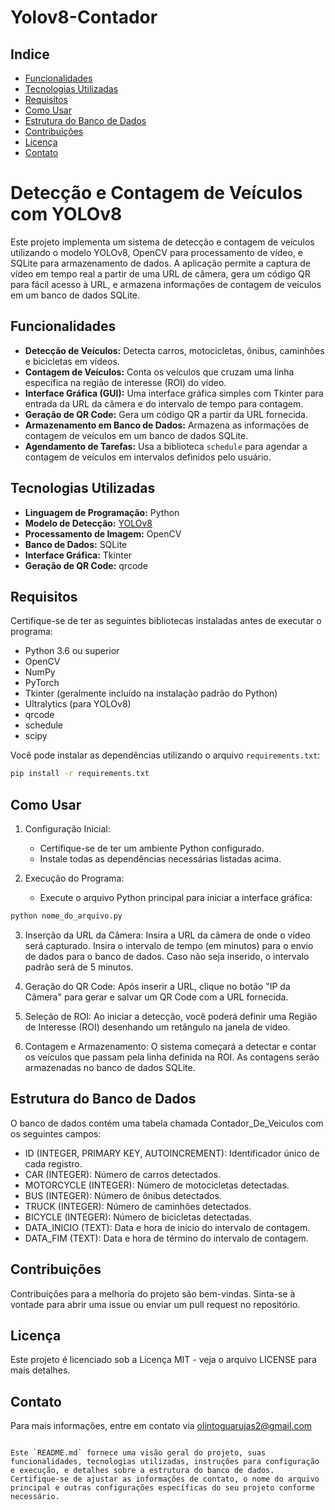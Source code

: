 # Yolov8-Contador

## Indice

- [Funcionalidades](#funcionalidades) <br>
- [Tecnologias Utilizadas](#tecnologias-utilizadas) <br>
- [Requisitos](#requisitos) <br>
- [Como Usar](#como-usar) <br>
- [Estrutura do Banco de Dados](#estrutura-do-banco-de-dados) <br>
- [Contribuições](#contribuições) <br>
- [Licença](#licença) <br>
- [Contato](#contato) <br>

# Detecção e Contagem de Veículos com YOLOv8

Este projeto implementa um sistema de detecção e contagem de veículos utilizando o modelo YOLOv8, OpenCV para processamento de vídeo, e SQLite para armazenamento de dados. A aplicação permite a captura de vídeo em tempo real a partir de uma URL de câmera, gera um código QR para fácil acesso à URL, e armazena informações de contagem de veículos em um banco de dados SQLite.

## Funcionalidades

- **Detecção de Veículos:** Detecta carros, motocicletas, ônibus, caminhões e bicicletas em vídeos.
- **Contagem de Veículos:** Conta os veículos que cruzam uma linha específica na região de interesse (ROI) do vídeo.
- **Interface Gráfica (GUI):** Uma interface gráfica simples com Tkinter para entrada da URL da câmera e do intervalo de tempo para contagem.
- **Geração de QR Code:** Gera um código QR a partir da URL fornecida.
- **Armazenamento em Banco de Dados:** Armazena as informações de contagem de veículos em um banco de dados SQLite.
- **Agendamento de Tarefas:** Usa a biblioteca `schedule` para agendar a contagem de veículos em intervalos definidos pelo usuário.

## Tecnologias Utilizadas

- **Linguagem de Programação:** Python
- **Modelo de Detecção:** [YOLOv8](https://github.com/ultralytics/ultralytics)
- **Processamento de Imagem:** OpenCV
- **Banco de Dados:** SQLite
- **Interface Gráfica:** Tkinter
- **Geração de QR Code:** qrcode

## Requisitos

Certifique-se de ter as seguintes bibliotecas instaladas antes de executar o programa:

- Python 3.6 ou superior
- OpenCV
- NumPy
- PyTorch
- Tkinter (geralmente incluído na instalação padrão do Python)
- Ultralytics (para YOLOv8)
- qrcode
- schedule
- scipy

Você pode instalar as dependências utilizando o arquivo `requirements.txt`:

```bash
pip install -r requirements.txt
```

## Como Usar

  1. Configuração Inicial:
      * Certifique-se de ter um ambiente Python configurado.
      * Instale todas as dependências necessárias listadas acima.

  2. Execução do Programa:
      * Execute o arquivo Python principal para iniciar a interface gráfica:

```bash
python nome_do_arquivo.py
```

  3. Inserção da URL da Câmera:
        Insira a URL da câmera de onde o vídeo será capturado.
        Insira o intervalo de tempo (em minutos) para o envio de dados para o banco de dados. Caso não seja inserido, o intervalo padrão será de 5 minutos.

  4. Geração do QR Code:
        Após inserir a URL, clique no botão "IP da Câmera" para gerar e salvar um QR Code com a URL fornecida.

  5. Seleção de ROI:
        Ao iniciar a detecção, você poderá definir uma Região de Interesse (ROI) desenhando um retângulo na janela de vídeo.

  6. Contagem e Armazenamento:
        O sistema começará a detectar e contar os veículos que passam pela linha definida na ROI. As contagens serão armazenadas no banco de dados SQLite.

## Estrutura do Banco de Dados

O banco de dados contém uma tabela chamada Contador_De_Veiculos com os seguintes campos:

  * ID (INTEGER, PRIMARY KEY, AUTOINCREMENT): Identificador único de cada registro.
  * CAR (INTEGER): Número de carros detectados.
  * MOTORCYCLE (INTEGER): Número de motocicletas detectadas.
  * BUS (INTEGER): Número de ônibus detectados.
  * TRUCK (INTEGER): Número de caminhões detectados.
  * BICYCLE (INTEGER): Número de bicicletas detectadas.
  * DATA_INICIO (TEXT): Data e hora de início do intervalo de contagem.
  * DATA_FIM (TEXT): Data e hora de término do intervalo de contagem.

## Contribuições

Contribuições para a melhoria do projeto são bem-vindas. Sinta-se à vontade para abrir uma issue ou enviar um pull request no repositório.
## Licença

Este projeto é licenciado sob a Licença MIT - veja o arquivo LICENSE para mais detalhes.
## Contato

Para mais informações, entre em contato via olintoguarujas2@gmail.com

```

Este `README.md` fornece uma visão geral do projeto, suas funcionalidades, tecnologias utilizadas, instruções para configuração e execução, e detalhes sobre a estrutura do banco de dados. Certifique-se de ajustar as informações de contato, o nome do arquivo principal e outras configurações específicas do seu projeto conforme necessário.

```
